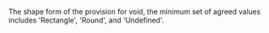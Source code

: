﻿The shape form of the provision for void, the minimum set of agreed values includes 'Rectangle', 'Round', and 'Undefined'.

